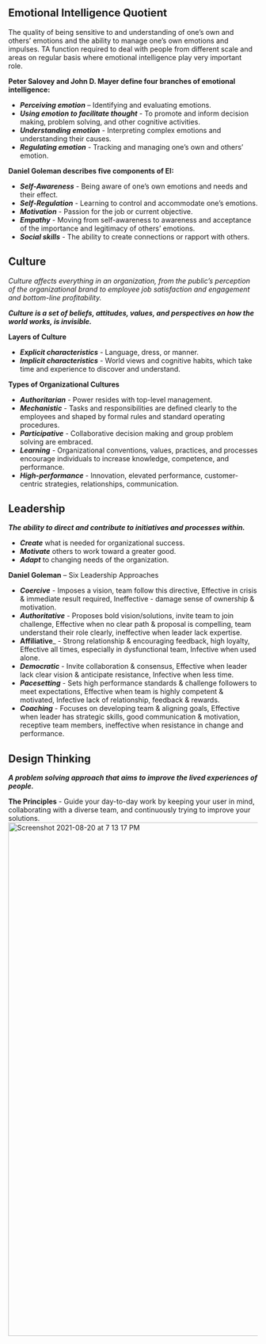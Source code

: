 ## Emotional Intelligence Quotient ## 
The quality of being sensitive to and understanding of one’s own and others’ emotions and the ability to manage one’s own emotions and impulses. TA function required to deal with people from different scale and areas on regular basis where emotional intelligence play very important role.

**Peter Salovey and John D. Mayer define four branches of emotional intelligence:**
- _**Perceiving emotion**_ – Identifying and evaluating emotions.
- _**Using emotion to facilitate thought**_ - To promote and inform decision making, problem solving, and other cognitive activities.
- _**Understanding emotion**_ - Interpreting complex emotions and understanding their causes.
- _**Regulating emotion**_ - Tracking and managing one’s own and others’ emotion.

**Daniel Goleman describes five components of EI:**
- _**Self-Awareness**_  -  Being aware of one’s own emotions and needs and their effect.
- _**Self-Regulation**_ - Learning to control and accommodate one’s emotions.
- _**Motivation**_ -  Passion for the job or current objective. 
- _**Empathy**_ - Moving from self-awareness to awareness and acceptance of the importance and legitimacy 	   of others’ emotions. 
- _**Social skills**_ - The ability to create connections or rapport with others.

## Culture ##
_Culture affects everything in an organization, from the public’s perception of the organizational brand to employee job satisfaction and engagement and bottom-line profitability._

_**Culture is a set of beliefs, attitudes, values, and perspectives on how the world works, is invisible.**_

**Layers of Culture** 
- _**Explicit characteristics**_ - Language, dress, or manner. <br/>
- _**Implicit characteristics**_ - World views and cognitive habits, which take time and experience to discover and understand. <br/>

**Types of Organizational Cultures**
- _**Authoritarian**_ - Power resides with top-level management. <br/>
- _**Mechanistic**_ - Tasks and responsibilities are defined clearly to the employees and shaped by formal rules and standard operating procedures. <br/>
- _**Participative**_ - Collaborative decision making and group problem solving are embraced. <br/>
- _**Learning**_ - Organizational conventions, values, practices, and processes encourage individuals to increase knowledge, competence, and performance. <br/>
- _**High-performance**_ - Innovation, elevated performance, customer-centric strategies, relationships, communication. <br/>
## Leadership ##
_**The ability to direct and contribute to initiatives and processes within.**_ <br/>
- _**Create**_ what is needed for organizational success. 
- _**Motivate**_ others to work toward a greater good. 
- _**Adapt**_ to changing needs of the organization.

**Daniel Goleman** – Six Leadership Approaches
- _**Coercive**_ - Imposes a vision, team follow this directive, Effective in crisis & immediate result required, Ineffective - damage sense of ownership & motivation. <br/>
- _**Authoritative**_ - Proposes bold vision/solutions, invite team to join challenge, Effective when no clear path & proposal is compelling, team understand their role clearly, ineffective when leader lack expertise. <br/>
- **Affiliative**_ - Strong relationship & encouraging feedback, high loyalty, Effective all times, especially in dysfunctional team, Infective when used alone.
- _**Democratic**_ - Invite collaboration & consensus, Effective when leader lack clear vision & anticipate resistance, Infective when less time. <br/>
- _**Pacesetting**_ - Sets high performance standards & challenge followers to meet expectations, Effective when team is highly competent & motivated, Infective lack of relationship, feedback & rewards. <br/>
- _**Coaching**_ - Focuses on developing team & aligning goals, Effective when leader has strategic skills, good communication & motivation, receptive team members, ineffective when resistance in change and performance. <br/>

## Design Thinking ## 
_**A problem solving approach that aims to improve the lived experiences of people.**_ <br/>

**The Principles** - Guide your day-to-day work by keeping your user in mind, collaborating with a diverse team, and continuously trying to improve your solutions.
<img width="1037" alt="Screenshot 2021-08-20 at 7 13 17 PM" src="https://user-images.githubusercontent.com/88934779/130242851-74eed62b-af3e-410e-b25a-c2869178fb3d.png">




